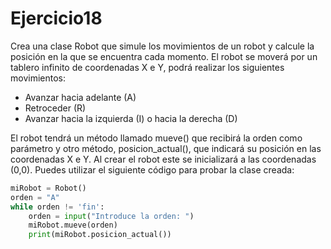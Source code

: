 # Ejercicio18

Crea una clase Robot que simule los movimientos de un robot y calcule la posición en la que se
encuentra cada momento. El robot se moverá por un tablero infinito de coordenadas X e Y, podrá
realizar los siguientes movimientos:
- Avanzar hacia adelante (A)
- Retroceder (R)
- Avanzar hacia la izquierda (I) o hacia la derecha (D)

El robot tendrá un método llamado mueve() que recibirá la orden como parámetro y otro método,
posicion_actual(), que indicará su posición en las coordenadas X e Y. Al crear el robot este se
inicializará a las coordenadas (0,0).
Puedes utilizar el siguiente código para probar la clase creada:
```python
miRobot = Robot()
orden = "A"
while orden != 'fin':
    orden = input("Introduce la orden: ")
    miRobot.mueve(orden)
    print(miRobot.posicion_actual())